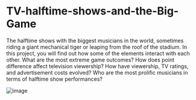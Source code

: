 # TV-halftime-shows-and-the-Big-Game
The halftime shows with the biggest musicians in the world, sometimes riding a giant mechanical tiger or leaping from the roof of the stadium. In this project, you will find out how some of the elements interact with each other.  What are the most extreme game outcomes? How does point difference affect television viewership? How have viewership, TV ratings, and advertisement costs evolved? Who are the most prolific musicians in terms of halftime show performances?

![image](https://user-images.githubusercontent.com/88396377/133964416-fb5bd977-e733-4320-9bb2-a76598be8573.png)
